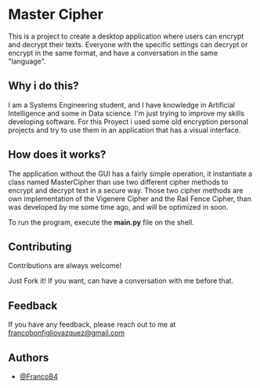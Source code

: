 # Master Cipher

This is a project to create a desktop application where users can encrypt and decrypt their
texts. Everyone with the specific settings can decrypt or encrypt in the same format, 
and have a conversation in the same "language".

## Why i do this?

I am a Systems Engineering student, and I have knowledge in Artificial Intelligence and some
in Data science. I'm just trying to improve my skills developing software. For this Proyect
i used some old encryption personal projects and try to use them in an application that has
a visual interface.

## How does it works?

The application without the GUI has a fairly simple operation, it instantiate a class 
named MasterCipher than use two different cipher methods to encrypt and decrypt text in a 
secure way. Those two cipher methods are own implementation of the Vigenere Cipher and the 
Rail Fence Cipher, than was developed by me some time ago, and will be optimized in soon.

To run the program, execute the **main.py** file on the shell.

## Contributing

Contributions are always welcome!

Just Fork it! If you want, can have a conversation with me before that. 


## Feedback

If you have any feedback, please reach out to me at francobonfigliovazquez@gmail.com


## Authors

- [@FrancoB4](https://github.com/FrancoB4)

